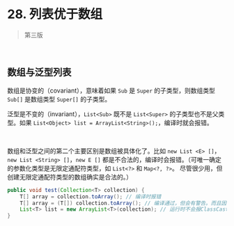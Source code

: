# 28. 列表优于数组

> 第三版

​    

## 数组与泛型列表

数组是协变的（covariant），意味着如果 `Sub` 是 `Super` 的子类型，则数组类型 `Sub[]` 是数组类型 `Super[]` 的子类型。 

泛型是不变的（invariant），`List<Sub>` 既不是 `List<Super>` 的子类型也不是父类型。如果 `List<Object> list = ArrayList<String>();`，编译时就会报错。

​    

数组和泛型之间的第二个主要区别是数组被具体化了。比如 `new List <E> []`，`new List <String> []`，`new E []` 都是不合法的，编译时会报错。（可唯一确定的参数化类型是无限定通配符类型，如 `List<?>` 和 `Map<?, ?>`。 尽管很少用，但创建无限定通配符类型的数组确实是合法的。）

```java
public void test(Collection<T> collection) {
	T[] array = collection.toArray(); // 编译时报错
	T[] array = (T[]) collection.toArray(); // 编译通过，但会有警告。而且因为不知道T会是什么，运行时还是有可能报错
	List<T> list = new ArrayList<T>(collection); // 运行时不会报ClassCastException
}
```

